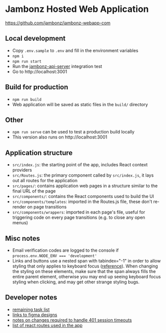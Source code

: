 # Jambonz Hosted Web Application

https://github.com/jambonz/jambonz-webapp-com

## Local development

  * Copy `.env.sample` to `.env` and fill in the environment variables
  * `npm i`
  * `npm run start`
  * Run the [jambonz-api-server](https://github.com/jambonz/jambonz-api-server-com) integration test
  * Go to http://localhost:3001


## Build for production

  * `npm run build`
  * Web application will be saved as static files in the `build/` directory


## Other

  * `npm run serve` can be used to test a production build locally
  * This version also runs on http://localhost:3001


## Application structure

  * `src/index.js`: the starting point of the app, includes React context providers
  * `src/Routes.js`: the primary component called by `src/index.js`, it lays out all routes for the application
  * `src/pages/`: contains application web pages in a structure similar to the final URL of the page
  * `src/components/`: contains the React components used to build the UI
  * `src/components/templates`: imported in the Routes.js file, these don't re-render on page transitions
  * `src/components/wrappers`: imported in each page's file, useful for triggering code on every page transitions (e.g. to close any open menus)


## Misc notes

  * Email verification codes are logged to the console if `process.env.NODE_ENV === 'development'`
  * Links and buttons use a nested span with tabindex="-1" in order to allow styling that only applies to keyboard focus ([reference](https://stackoverflow.com/a/45191208/8742362)). When changing the styling on these elements, make sure that the span always fills the entire parent element, otherwise you may end up seeing keyboard focus styling when clicking, and may get other strange styling bugs.

## Developer notes
  * [remaining task list](docs/0-task-list.md)
  * [links to figma designs](docs/design-links.md)
  * [notes on changes required to handle 401 session timeouts](docs/handle-401-session-timeouts.md)
  * [list of react routes used in the app](docs/routes.md)
